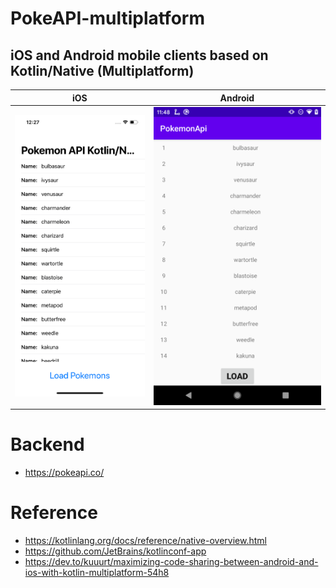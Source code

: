 # PokeAPI-multiplatform
## iOS and Android mobile clients based on Kotlin/Native (Multiplatform)

| iOS  | Android |
| ------------- | ------------- |
| ![iOS](img/ios.png) | ![adr](img/adr.png) |

# Backend
* https://pokeapi.co/

# Reference
* https://kotlinlang.org/docs/reference/native-overview.html
* https://github.com/JetBrains/kotlinconf-app
* https://dev.to/kuuurt/maximizing-code-sharing-between-android-and-ios-with-kotlin-multiplatform-54h8
